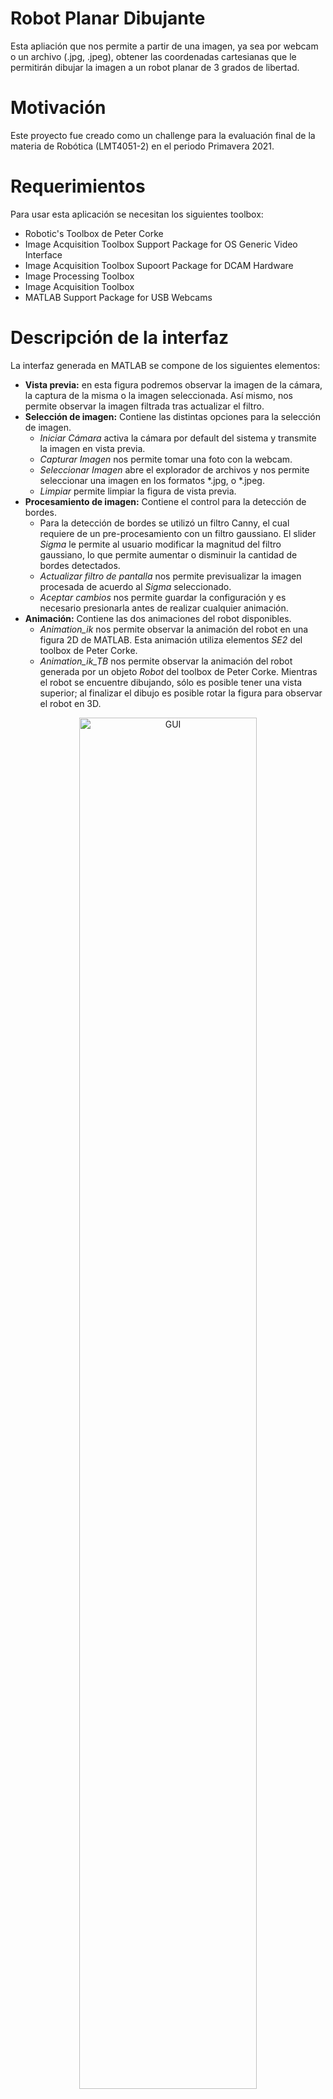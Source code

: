 # Robot Planar Dibujante
Esta apliación que nos permite a partir de una imagen, ya sea por webcam o un archivo (.jpg, .jpeg), obtener las coordenadas cartesianas que le permitirán dibujar la imagen a un robot planar de 3 grados de libertad.

# Motivación
Este proyecto fue creado como un challenge para la evaluación final de la materia de Robótica (LMT4051-2) en el periodo Primavera 2021. 

# Requerimientos
Para usar esta aplicación se necesitan los siguientes toolbox:
-  Robotic's Toolbox de Peter Corke
- Image Acquisition Toolbox Support Package for OS Generic Video Interface
- Image Acquisition Toolbox Supoort Package for DCAM Hardware
- Image Processing Toolbox
- Image Acquisition Toolbox
- MATLAB Support Package for USB Webcams

# Descripción de la interfaz
La interfaz generada en MATLAB se compone de los siguientes elementos:
- **Vista previa:** en esta figura podremos observar la imagen de la cámara, la captura de la misma o la imagen seleccionada. Así mismo, nos permite observar la imagen filtrada tras actualizar el filtro.
- **Selección de imagen:** Contiene las distintas opciones para la selección de imagen.
    * _Iniciar Cámara_ activa la cámara por default del sistema y transmite la imagen en vista previa.
    * _Capturar Imagen_ nos permite tomar una foto con la webcam.
    * _Seleccionar Imagen_ abre el explorador de archivos y nos permite seleccionar una imagen en los formatos *.jpg, o *.jpeg.
    * _Limpiar_ permite limpiar la figura de vista previa.
- **Procesamiento de imagen:** Contiene el control para la detección de bordes. 
    * Para la detección de bordes se utilizó un filtro Canny, el cual requiere de un pre-procesamiento con un filtro gaussiano. El slider _Sigma_ le permite al usuario modificar la magnitud del filtro gaussiano, lo que permite aumentar o disminuir la cantidad de bordes detectados.
    * _Actualizar filtro de pantalla_ nos permite previsualizar la imagen procesada de acuerdo al _Sigma_ seleccionado.
    * _Aceptar cambios_ nos permite guardar la configuración y es necesario presionarla antes de realizar cualquier animación. 
- **Animación:** Contiene las dos animaciones del robot disponibles.
    * _Animation_ik_ nos permite observar la animación del robot en una figura 2D de MATLAB. Esta animación utiliza elementos _SE2_ del toolbox de Peter Corke. 
    * _Animation_ik_TB_ nos permite observar la animación del robot generada por un objeto _Robot_ del toolbox de Peter Corke. Mientras el robot se encuentre dibujando, sólo es posible tener una vista superior; al finalizar el dibujo es posible rotar la figura para observar el robot en 3D. 

<div align="center">
<img src="./resources/gui.png" alt="GUI" width = 75%>
<p align="center"><em> Captura de pantalla de la interfaz </em></p>
</div>

# Funcionamiento
Esta es una prueba del funcionamiento

# Pruebas
Pueden encontrarse videos del funcionamiento de esta aplicación para distintos casos en el siguiente [link](https://youtu.be/5BYJgvd3Z4k).

A continuación mostramos un ejemplo del resultado de una imagen en 3D.
<div align="center">
<img src="./resources/barco_imagen.png" alt="imagen_barco" width = 75%>
<p align="center"><em> Introducción de la imagen a la aplicación. </em></p>
</div>
<div align="center">
<img src="./resources/barco_sigma1.png" alt="imagen_barco_sigma_alto" width=30%>
<img src="./resources/barco_sigma2.png" alt="imagen_barco_sigma_medio" width=30%>
<img src="./resources/barco_sigma3.png" alt="imagen_barco_sigma_alto" width=30%>
<p align="center"><em> Procesamiento de la imagen para tres valores distintos de sigma. </em></p>
</div>
<div align="center">
<img src="./resources/barco.jpeg" alt="imagen_barco" width = 75%>
<p align="center"><em> Resultado de la imagen dibujada con la simulación planar. </em></p>
</div>

Por otro lado, también es posible imprimir imágenes como logotipos o documentos escaneados, como se muestra a continuación.
<div align="center">
<img src="./resources/UDLAP_imagen.png" alt="imagen_barco" width = 45%>
<img src="./resources/UDLAP_sigma.png" alt="UDLAP_sigma" width=45%>
<p align="center"><em> Carga y procesamiento del logotipo. </em></p>
</div>
<div align="center">
<img src="./resources/UDLAP.png" alt="UDLAP" width = 75%>
<p align="center"><em> Resultado de la imagen dibujada con la simulación con robot del toolbox. </em></p>
</div>

# Trabajo futuro
## Diseño Mecánico
El diseño mecánico del robot propuesto se muestra en la figura a continuación, en donde se indican las posiciones de los motores, así como la implementación de ruedas locas. Estos elementos brindarán soporte a los eslabones y al mismo tiempo permitirán que se puedan mover de manera correcta al momento en que se gira cada uno de ellos. 
<div align="center">
<img src="./resources/diseñoMecanico.png" alt="Diseño del robot planar" width = 75%>
<p align="center"><em> Propuesta de diseño para el robot planar simulado. </em></p>
</div>
La estructura que se muestra está diseñada de tal forma para que ninguno de los eslabones choque entre sí al momento de que giren para poder realizar los dibujos. Esto se puede ver en las siguientes dos figuras donde se muestran las longitudes de los eslabones y cómo es que, al rotar 180 grados, estos no chocarían entre sí debido a la estructura que se propuso.
<div align="center">
<img src="./resources/robotExtendido.png" alt="robotExtendido" width=50%>
<img src="./resources/robotContraido.png" alt="robotContraido" width=50%>
<p align="center"><em> Vista lateral del robot en su posición completamente extendida y completamente contraida. </em></p>
</div>
Otro aspecto importante en el que se podría trabajar es en la parte del TCP donde se colocaría el instrumento de dibujo del robot. Nuestra sugerencia es incluir algunos motores en esta sección para que el robot sea capaz de levantar un poco la punta cuando el TCP realice trayectorias sobre zonas donde no hay puntos que dibujar. De esta forma evitamos que el robot tenga que realizar un movimiento sobre el eje Z desde la base o del último eslabón para lograr el mismo objetivo. 

Finalmente, al ser un robot planar de tres eslabones, se podrían definir diferentes dimensiones para sus eslabones por lo que otro punto en el que se podría trabajar es en se cambiar las dimensiones propuestas. De esta forma se presentaría otro diseño de robot si es que se necesitara implementarse en distintas aplicaciones ya que el caso específico de este proyecto es para lograr dibujar dentro de una hoja A4 pero el código del robot permite cambiar las longitudes de los eslabones y de esta manera se modifica el workspace el robot. 

## Software
La versión actual del proyecto realiza el dibujo mediante una nube de puntos los cuales son graficados empleando la función `scatter`. Esto se debe a que al procesar la imagen esta es convertida en una matriz binaria. Empleando la función `find` se extraen las coordenadas en X y Y de los elementos que contienen un 1 binario. Sin embargo, la función `find` realiza el mapeo de tales elementos revisando cada renglón de una columna en la matriz. Es por eso que el robot realiza el dibujo con un comportamiento similar a una impresora ya que va plasmando los puntos por columnas. 

Por lo tanto, para una futura versión del proyecto se recomienda implementar una función que permita unir los puntos en trayectorias. Idealmente se espera que el dibujo se realice según los trazos obtenidos en el procesamiento de la imagen y que estos se dibujen de manera continua. 

Otra sugerencia es revisar las zonas de indeterminación del robot. Específicamente en la función de `Animation_ik`, hay ocasiones en las que el eslabón 2 del robot actúa como si tuviera una longitud dinámica. Es decir, crece y decrece según la configuración articular que se presenta. Este error se rastreó hasta determinar que esto ocurre cuando los eslabones 2 y 3 se sobreponen, esto es cuando el grado de giro del eslabón 3 es de 180° con respecto al eslabón 2.

El error está directamente relacionado con la cinemática inversa, no es un problema de programación, lo que ocurre es que la cinemática inversa falla para las coordenadas X2 y Y2 con ciertos ángulos los cuales se presentan en las zonas de indeterminación. Es por eso que el dibujo se realiza a partir del milímetro 60 en el eje X ya que si los puntos se encuentran demasiado cerca del origen (la base) es muy probable que ocurra el error mencionado. 

Las zonas de indeterminación fueron reducidas drásticamente gracias al rediseño físico del robot en el cual los dos primeros eslabones tienen longitudes grandes con respecto al tercer eslabón. Sin embargo, esto no elimina por completo dichas zonas. Se pueden realizar múltiples pruebas con distintas longitudes de los eslabones indicando las nuevas longitudes en las variables `l1`, `l2` y `l3` de las funciones `Animation_ik` y `Animation_ik_TB`. 

Por otro lado, el diseño físico del robot permite tener ángulos de giro sin limitaciones, pero en caso de emplear un diseño diferente en el cual sea necesario establecer límites también será necesario programar tales límites. La versión actual del proyecto no tiene la capacidad de implementar límites ya que esto se debe aplicar desde la cinemática inversa para que esta no encuentre configuraciones articulares fuera de los límites. 

Finalmente, se detectaron retrasos en la captura de la imagen debido a la programación de la webcam. Estos retrasos se deben principalmente a que la forma en que se está activando y desactivando la cámara no toma en cuenta los desfases temporales que se producen al utilizar la función `snapshoot` para capturar la imagen. Si bien esto no afecta el funcionamiento general de la aplicación, puede dificultar el uso de la webcam.

Además, en relación con la cámara, consideramos que podría mejorarse la calidad de la imagen capturada introduciendo a la interfaz la opción de permitirle al usuario seleccionar entre distintas cámaras conectadas a su dispositivo, o modificando el contraste y brillo de la imagen. Es importante tomar esto en cuenta ya que, dependiendo en la calidad de la cámara, la iluminación al momento de la captura y el ruido en la imagen, la cantidad de puntos detectados puede variar.

# Autoría
Este proyecto fue creado por el Equipo 1 para materia de Robótica en el periodo Pimavera 2021. El equipo está conformado por:
- Zuriel Enrique González López (zuriel.gonzalezlz@udlap.mx), candidato a licenciatura en Ingeniería Mecatrónica (Graduación esperada 2022).
- María Fernanda López Salinas (maria.lopezss@udlap.mx, github: [ferzsal](https://github.com/ferzsal)), candidata a licenciatura en Ingeniería Mecatrónica (Graduación esperada 2022).
- Adrián Ramos Macías (adrian.ramosms@udlap.mx), candidato a licenciatura en Ingeniería Mecatrónica (Graduación esperada 2022).
- Ana María Ruiz Fernández (ana.ruizfz@udlap.mx, github: [amrf7](https://github.com/amrf7)), candidata a licenciatura en Ingeniería Mecatrónica (Graduación esperada 2022).